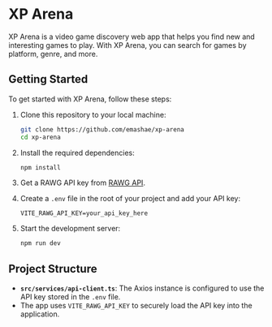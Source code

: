 # XP Arena

XP Arena is a video game discovery web app that helps you find new and interesting games to play. With XP Arena, you can search for games by platform, genre, and more.

## Getting Started

To get started with XP Arena, follow these steps:

1. Clone this repository to your local machine:

   ```bash
   git clone https://github.com/emashae/xp-arena
   cd xp-arena
   ```

2. Install the required dependencies:

   ```bash
   npm install
   ```

3. Get a RAWG API key from [RAWG API](https://rawg.io/apidocs).

4. Create a `.env` file in the root of your project and add your API key:

   ```env
   VITE_RAWG_API_KEY=your_api_key_here
   ```

5. Start the development server:
   ```bash
   npm run dev
   ```

## Project Structure

- **`src/services/api-client.ts`**: The Axios instance is configured to use the API key stored in the `.env` file.
- The app uses `VITE_RAWG_API_KEY` to securely load the API key into the application.

